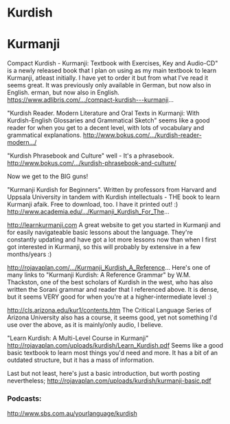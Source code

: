 # Kurdish



# Kurmanji
Compact Kurdish - Kurmanji: Textbook with Exercises, Key and Audio-CD" is a newly released book that I plan on using as my main textbook to learn Kurmanji, atleast initially. I have yet to order it but from what I've read it seems great. It was previously only available in German, but now also in English.
erman, but now also in English.
https://www.adlibris.com/.../compact-kurdish---kurmanji...

"Kurdish Reader. Modern Literature and Oral Texts in Kurmanji: With Kurdish-English Glossaries and Grammatical Sketch" seems like a good reader for when you get to a decent level, with lots of vocabulary and grammatical explanations.
http://www.bokus.com/.../kurdish-reader-modern.../

"Kurdish Phrasebook and Culture" well - It's a phrasebook.
http://www.bokus.com/.../kurdish-phrasebook-and-culture/

Now we get to the BIG guns!

"Kurmanji Kurdish for Beginners". Written by professors from Harvard and Uppsala University in tandem with Kurdish intellectuals - THE book to learn Kurmanji afaik. Free to download, too. I have it printed out! :)
http://www.academia.edu/.../Kurmanji_Kurdish_For_The...

http://learnkurmanji.com
A great website to get you started in Kurmanji and for easily navigateable basic lessons about the language. They're constantly updating and have got a lot more lessons now than when I first got interested in Kurmanji, so this will probably by extensive in a few months/years :)

http://rojavaplan.com/.../Kurmanji_Kurdish_A_Reference...
Here's one of many links to "Kurmanji Kurdish: A Reference Grammar" by W.M. Thackston, one of the best scholars of Kurdish in the west, who has also written the Sorani grammar and reader that I referenced above. It is dense, but it seems VERY good for when you're at a higher-intermediate level :)

http://cls.arizona.edu/kur1/contents.htm
The Critical Language Series of Arizona University also has a course, it seems good, yet not something I'd use over the above, as it is mainly/only audio, I believe.

"Learn Kurdish: A Multi-Level Course in Kurmanji"
http://rojavaplan.com/uploads/kurdish/Learn_Kurdish.pdf
Seems like a good basic textbook to learn most things you'd need and more. It has a bit of an outdated structure, but it has a mass of information.

Last but not least, here's just a basic introduction, but worth posting nevertheless;
http://rojavaplan.com/uploads/kurdish/kurmanji-basic.pdf


### Podcasts:

http://www.sbs.com.au/yourlanguage/kurdish
